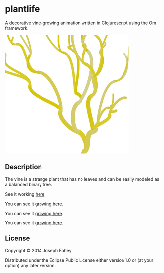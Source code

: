 # plantlife

A decorative vine-growing animation written in Clojurescript using the
Om framework.

![Example image](img/anim.png)

## Description

The vine is a strange plant that has no leaves and can be easily
modeled as a balanced binary tree.

See it working [here](http://josf.github.io/plantlife)

You can see it [growing here](http://josf.github.io/plantlife/).

You can see it [growing here](http://josf.github.io/plantlife/).

You can see it [growing here](http://josf.github.io/plantlife/).

## License

Copyright © 2014 Joseph Fahey

Distributed under the Eclipse Public License either version 1.0 or (at
your option) any later version.
